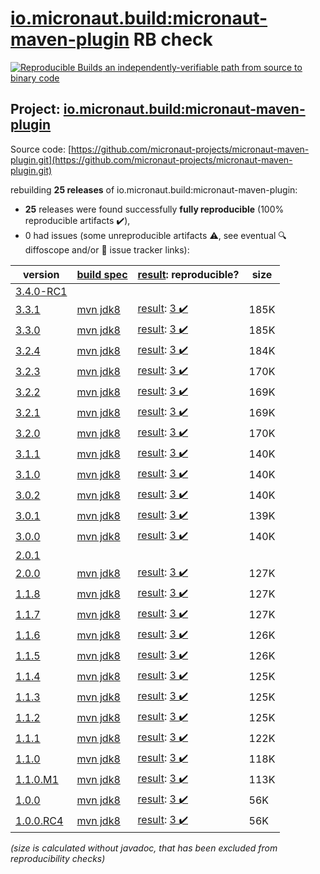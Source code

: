[io.micronaut.build:micronaut-maven-plugin](https://search.maven.org/artifact/io.micronaut.build/micronaut-maven-plugin/) RB check
=======

[![Reproducible Builds](https://reproducible-builds.org/images/logos/rb.svg) an independently-verifiable path from source to binary code](https://reproducible-builds.org/)

## Project: [io.micronaut.build:micronaut-maven-plugin](https://search.maven.org/artifact/io.micronaut.build/micronaut-maven-plugin/)

Source code: [https://github.com/micronaut-projects/micronaut-maven-plugin.git](https://github.com/micronaut-projects/micronaut-maven-plugin.git)

rebuilding **25 releases** of io.micronaut.build:micronaut-maven-plugin:
- **25** releases were found successfully **fully reproducible** (100% reproducible artifacts :heavy_check_mark:),
- 0 had issues (some unreproducible artifacts :warning:, see eventual :mag: diffoscope and/or :memo: issue tracker links):

| version | [build spec](/BUILDSPEC.md) | [result](https://reproducible-builds.org/docs/jvm/): reproducible? | size |
| -- | --------- | ------ | -- |
| [3.4.0-RC1](https://search.maven.org/artifact/io.micronaut.build/micronaut-maven-plugin/3.4.0-RC1/pom) | | | |
| [3.3.1](https://search.maven.org/artifact/io.micronaut.build/micronaut-maven-plugin/3.3.1/pom) | [mvn jdk8](micronaut-maven-plugin-3.3.1.buildspec) | [result](micronaut-maven-plugin-3.3.1.buildinfo): [3 :heavy_check_mark: ](micronaut-maven-plugin-3.3.1.buildcompare) | 185K |
| [3.3.0](https://search.maven.org/artifact/io.micronaut.build/micronaut-maven-plugin/3.3.0/pom) | [mvn jdk8](micronaut-maven-plugin-3.3.0.buildspec) | [result](micronaut-maven-plugin-3.3.0.buildinfo): [3 :heavy_check_mark: ](micronaut-maven-plugin-3.3.0.buildcompare) | 185K |
| [3.2.4](https://search.maven.org/artifact/io.micronaut.build/micronaut-maven-plugin/3.2.4/pom) | [mvn jdk8](micronaut-maven-plugin-3.2.4.buildspec) | [result](micronaut-maven-plugin-3.2.4.buildinfo): [3 :heavy_check_mark: ](micronaut-maven-plugin-3.2.4.buildcompare) | 184K |
| [3.2.3](https://search.maven.org/artifact/io.micronaut.build/micronaut-maven-plugin/3.2.3/pom) | [mvn jdk8](micronaut-maven-plugin-3.2.3.buildspec) | [result](micronaut-maven-plugin-3.2.3.buildinfo): [3 :heavy_check_mark: ](micronaut-maven-plugin-3.2.3.buildcompare) | 170K |
| [3.2.2](https://search.maven.org/artifact/io.micronaut.build/micronaut-maven-plugin/3.2.2/pom) | [mvn jdk8](micronaut-maven-plugin-3.2.2.buildspec) | [result](micronaut-maven-plugin-3.2.2.buildinfo): [3 :heavy_check_mark: ](micronaut-maven-plugin-3.2.2.buildcompare) | 169K |
| [3.2.1](https://search.maven.org/artifact/io.micronaut.build/micronaut-maven-plugin/3.2.1/pom) | [mvn jdk8](micronaut-maven-plugin-3.2.1.buildspec) | [result](micronaut-maven-plugin-3.2.1.buildinfo): [3 :heavy_check_mark: ](micronaut-maven-plugin-3.2.1.buildcompare) | 169K |
| [3.2.0](https://search.maven.org/artifact/io.micronaut.build/micronaut-maven-plugin/3.2.0/pom) | [mvn jdk8](micronaut-maven-plugin-3.2.0.buildspec) | [result](micronaut-maven-plugin-3.2.0.buildinfo): [3 :heavy_check_mark: ](micronaut-maven-plugin-3.2.0.buildcompare) | 170K |
| [3.1.1](https://search.maven.org/artifact/io.micronaut.build/micronaut-maven-plugin/3.1.1/pom) | [mvn jdk8](micronaut-maven-plugin-3.1.1.buildspec) | [result](micronaut-maven-plugin-3.1.1.buildinfo): [3 :heavy_check_mark: ](micronaut-maven-plugin-3.1.1.buildcompare) | 140K |
| [3.1.0](https://search.maven.org/artifact/io.micronaut.build/micronaut-maven-plugin/3.1.0/pom) | [mvn jdk8](micronaut-maven-plugin-3.1.0.buildspec) | [result](micronaut-maven-plugin-3.1.0.buildinfo): [3 :heavy_check_mark: ](micronaut-maven-plugin-3.1.0.buildcompare) | 140K |
| [3.0.2](https://search.maven.org/artifact/io.micronaut.build/micronaut-maven-plugin/3.0.2/pom) | [mvn jdk8](micronaut-maven-plugin-3.0.2.buildspec) | [result](micronaut-maven-plugin-3.0.2.buildinfo): [3 :heavy_check_mark: ](micronaut-maven-plugin-3.0.2.buildcompare) | 140K |
| [3.0.1](https://search.maven.org/artifact/io.micronaut.build/micronaut-maven-plugin/3.0.1/pom) | [mvn jdk8](micronaut-maven-plugin-3.0.1.buildspec) | [result](micronaut-maven-plugin-3.0.1.buildinfo): [3 :heavy_check_mark: ](micronaut-maven-plugin-3.0.1.buildcompare) | 139K |
| [3.0.0](https://search.maven.org/artifact/io.micronaut.build/micronaut-maven-plugin/3.0.0/pom) | [mvn jdk8](micronaut-maven-plugin-3.0.0.buildspec) | [result](micronaut-maven-plugin-3.0.0.buildinfo): [3 :heavy_check_mark: ](micronaut-maven-plugin-3.0.0.buildcompare) | 140K |
| [2.0.1](https://search.maven.org/artifact/io.micronaut.build/micronaut-maven-plugin/2.0.1/pom) | | | |
| [2.0.0](https://search.maven.org/artifact/io.micronaut.build/micronaut-maven-plugin/2.0.0/pom) | [mvn jdk8](micronaut-maven-plugin-2.0.0.buildspec) | [result](micronaut-maven-plugin-2.0.0.buildinfo): [3 :heavy_check_mark: ](micronaut-maven-plugin-2.0.0.buildcompare) | 127K |
| [1.1.8](https://search.maven.org/artifact/io.micronaut.build/micronaut-maven-plugin/1.1.8/pom) | [mvn jdk8](micronaut-maven-plugin-1.1.8.buildspec) | [result](micronaut-maven-plugin-1.1.8.buildinfo): [3 :heavy_check_mark: ](micronaut-maven-plugin-1.1.8.buildcompare) | 127K |
| [1.1.7](https://search.maven.org/artifact/io.micronaut.build/micronaut-maven-plugin/1.1.7/pom) | [mvn jdk8](micronaut-maven-plugin-1.1.7.buildspec) | [result](micronaut-maven-plugin-1.1.7.buildinfo): [3 :heavy_check_mark: ](micronaut-maven-plugin-1.1.7.buildcompare) | 127K |
| [1.1.6](https://search.maven.org/artifact/io.micronaut.build/micronaut-maven-plugin/1.1.6/pom) | [mvn jdk8](micronaut-maven-plugin-1.1.6.buildspec) | [result](micronaut-maven-plugin-1.1.6.buildinfo): [3 :heavy_check_mark: ](micronaut-maven-plugin-1.1.6.buildcompare) | 126K |
| [1.1.5](https://search.maven.org/artifact/io.micronaut.build/micronaut-maven-plugin/1.1.5/pom) | [mvn jdk8](micronaut-maven-plugin-1.1.5.buildspec) | [result](micronaut-maven-plugin-1.1.5.buildinfo): [3 :heavy_check_mark: ](micronaut-maven-plugin-1.1.5.buildcompare) | 126K |
| [1.1.4](https://search.maven.org/artifact/io.micronaut.build/micronaut-maven-plugin/1.1.4/pom) | [mvn jdk8](micronaut-maven-plugin-1.1.4.buildspec) | [result](micronaut-maven-plugin-1.1.4.buildinfo): [3 :heavy_check_mark: ](micronaut-maven-plugin-1.1.4.buildcompare) | 125K |
| [1.1.3](https://search.maven.org/artifact/io.micronaut.build/micronaut-maven-plugin/1.1.3/pom) | [mvn jdk8](micronaut-maven-plugin-1.1.3.buildspec) | [result](micronaut-maven-plugin-1.1.3.buildinfo): [3 :heavy_check_mark: ](micronaut-maven-plugin-1.1.3.buildcompare) | 125K |
| [1.1.2](https://search.maven.org/artifact/io.micronaut.build/micronaut-maven-plugin/1.1.2/pom) | [mvn jdk8](micronaut-maven-plugin-1.1.2.buildspec) | [result](micronaut-maven-plugin-1.1.2.buildinfo): [3 :heavy_check_mark: ](micronaut-maven-plugin-1.1.2.buildcompare) | 125K |
| [1.1.1](https://search.maven.org/artifact/io.micronaut.build/micronaut-maven-plugin/1.1.1/pom) | [mvn jdk8](micronaut-maven-plugin-1.1.1.buildspec) | [result](micronaut-maven-plugin-1.1.1.buildinfo): [3 :heavy_check_mark: ](micronaut-maven-plugin-1.1.1.buildcompare) | 122K |
| [1.1.0](https://search.maven.org/artifact/io.micronaut.build/micronaut-maven-plugin/1.1.0/pom) | [mvn jdk8](micronaut-maven-plugin-1.1.0.buildspec) | [result](micronaut-maven-plugin-1.1.0.buildinfo): [3 :heavy_check_mark: ](micronaut-maven-plugin-1.1.0.buildcompare) | 118K |
| [1.1.0.M1](https://search.maven.org/artifact/io.micronaut.build/micronaut-maven-plugin/1.1.0.M1/pom) | [mvn jdk8](micronaut-maven-plugin-1.1.0.M1.buildspec) | [result](micronaut-maven-plugin-1.1.0.M1.buildinfo): [3 :heavy_check_mark: ](micronaut-maven-plugin-1.1.0.M1.buildcompare) | 113K |
| [1.0.0](https://search.maven.org/artifact/io.micronaut.build/micronaut-maven-plugin/1.0.0/pom) | [mvn jdk8](micronaut-maven-plugin-1.0.0.buildspec) | [result](micronaut-maven-plugin-1.0.0.buildinfo): [3 :heavy_check_mark: ](micronaut-maven-plugin-1.0.0.buildcompare) | 56K |
| [1.0.0.RC4](https://search.maven.org/artifact/io.micronaut.build/micronaut-maven-plugin/1.0.0.RC4/pom) | [mvn jdk8](micronaut-maven-plugin-1.0.0.RC4.buildspec) | [result](micronaut-maven-plugin-1.0.0.RC4.buildinfo): [3 :heavy_check_mark: ](micronaut-maven-plugin-1.0.0.RC4.buildcompare) | 56K |

<i>(size is calculated without javadoc, that has been excluded from reproducibility checks)</i>
